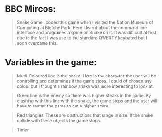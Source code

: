 # BBC Mircos:
>Snake Game
> I coded this game when I visited the Nation Museum of Computing at Bletchy Park.
> Here I learnt about the command line interface and programes a game on Snake on it.
> It was difficult at first due to the fact I was use to the standard QWERTY keybaord but I soon overcame this.

# Variables in the game:
>Mutli-Coloured line is the snake. Here is the character the user will be controlling and determines if the game stops. I could of chosen any colour but I thought a rainbow snake was more interesting to look at.

>Green line is the enemy so there was higher steaks in the game. By clashing with this line with the snake, the game stops and the user will have to restart the game to get a higher score.

>Red triangles. These are obstructions that range in size. If the snake collide with these objects the game stops.

>Timer

